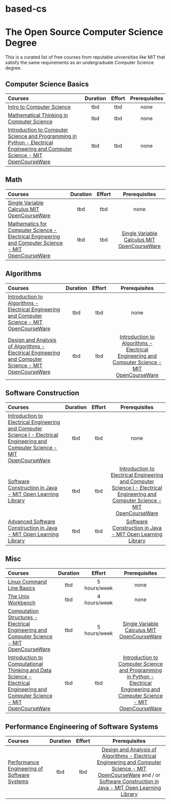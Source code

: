 # based-cs

# The Open Source Computer Science Degree

This is a curated list of free courses from reputable universities like MIT that satisfy the same requirements as an undergraduate Computer Science degree.


## Computer Science Basics
Courses | Duration | Effort | Prerequisites
:-- |  :--: | :--: |  :--:
[Intro to Computer Science](https://www.edx.org/course/cs50s-introduction-computer-science-harvardx-cs50x)  | tbd | tbd  | none
[Mathematical Thinking in Computer Science](https://click.linksynergy.com/deeplink?id=PtFMiHYfEVk&mid=40328&murl=https%3A%2F%2Fwww.coursera.org%2Flearn%2Fwhat-is-a-proof) | tbd | tbd | none
[Introduction to Computer Science and Programming in Python - Electrical Engineering and Computer Science - MIT OpenCourseWare](https://ocw.mit.edu/courses/electrical-engineering-and-computer-science/6-0001-introduction-to-computer-science-and-programming-in-python-fall-2016/) | tbd | tbd  | none


## Math
Courses | Duration | Effort | Prerequisites
:-- |  :--: | :--: |  :--:
[Single Variable Calculus MIT OpenCourseWare](https://ocw.mit.edu/courses/mathematics/18-01sc-single-variable-calculus-fall-2010/)  | tbd | tbd  | none
[Mathematics for Computer Science - Electrical Engineering and Computer Science - MIT OpenCourseWare](https://ocw.mit.edu/courses/electrical-engineering-and-computer-science/6-042j-mathematics-for-computer-science-spring-2015/) | tbd | tbd  |[Single Variable Calculus MIT OpenCourseWare](https://ocw.mit.edu/courses/mathematics/18-01sc-single-variable-calculus-fall-2010/)


## Algorithms
Courses | Duration | Effort | Prerequisites
:-- |  :--: | :--: |  :--:
[Introduction to Algorithms - Electrical Engineering and Computer Science - MIT OpenCourseWare](https://ocw.mit.edu/courses/electrical-engineering-and-computer-science/6-006-introduction-to-algorithms-fall-2011/)  | tbd | tbd  | none
[Design and Analysis of Algorithms - Electrical Engineering and Computer Science - MIT OpenCourseWare](https://ocw.mit.edu/courses/electrical-engineering-and-computer-science/6-046j-design-and-analysis-of-algorithms-spring-2015/)  | tbd | tbd  | [Introduction to Algorithms - Electrical Engineering and Computer Science - MIT OpenCourseWare](https://ocw.mit.edu/courses/electrical-engineering-and-computer-science/6-006-introduction-to-algorithms-fall-2011/)  


## Software Construction
Courses | Duration | Effort | Prerequisites
:-- |  :--: | :--: |  :--:
[Introduction to Electrical Engineering and Computer Science I - Electrical Engineering and Computer Science - MIT OpenCourseWare](https://ocw.mit.edu/courses/electrical-engineering-and-computer-science/6-01sc-introduction-to-electrical-engineering-and-computer-science-i-spring-2011/)| tbd | tbd  | none
[Software Construction in Java - MIT Open Learning Library](https://openlearninglibrary.mit.edu/courses/course-v1:MITx+6.005.1x+3T2016/about)| tbd | tbd  | [Introduction to Electrical Engineering and Computer Science I - Electrical Engineering and Computer Science - MIT OpenCourseWare](https://ocw.mit.edu/courses/electrical-engineering-and-computer-science/6-01sc-introduction-to-electrical-engineering-and-computer-science-i-spring-2011/)
[Advanced Software Construction in Java - MIT Open Learning Library](https://openlearninglibrary.mit.edu/courses/course-v1:MITx+6.005.2x+1T2017/about)| tbd | tbd  | [Software Construction in Java - MIT Open Learning Library](https://openlearninglibrary.mit.edu/courses/course-v1:MITx+6.005.1x+3T2016/about)



## Misc
Courses | Duration | Effort | Prerequisites
:-- |  :--: | :--: |  :--:
[Linux Command Line Basics](https://imp.i115008.net/linux-command-line-basics)  | tbd | 5 hours/week  | none
[The Unix Workbench](https://click.linksynergy.com/deeplink?id=PtFMiHYfEVk&mid=40328&murl=https%3A%2F%2Fwww.coursera.org%2Flearn%2Funix) | tbd | 4 hours/week | none
[Computation Structures - Electrical Engineering and Computer Science - MIT OpenCourseWare](https://ocw.mit.edu/courses/electrical-engineering-and-computer-science/6-004-computation-structures-spring-2009/)| tbd | 5 hours/week  | [Single Variable Calculus MIT OpenCourseWare](https://ocw.mit.edu/courses/mathematics/18-01sc-single-variable-calculus-fall-2010/)
[Introduction to Computational Thinking and Data Science - Electrical Engineering and Computer Science - MIT OpenCourseWare](https://ocw.mit.edu/courses/electrical-engineering-and-computer-science/6-0002-introduction-to-computational-thinking-and-data-science-fall-2016/) | tbd | tbd  | [Introduction to Computer Science and Programming in Python - Electrical Engineering and Computer Science - MIT OpenCourseWare](https://ocw.mit.edu/courses/electrical-engineering-and-computer-science/6-0001-introduction-to-computer-science-and-programming-in-python-fall-2016/) 



## Performance Engineering of Software Systems
Courses | Duration | Effort | Prerequisites
:-- |  :--: | :--: |  :--:
[Performance Engineering of Software Systems](https://ocw.mit.edu/courses/electrical-engineering-and-computer-science/6-172-performance-engineering-of-software-systems-fall-2018/) | tbd | tbd  | [Design and Analysis of Algorithms - Electrical Engineering and Computer Science - MIT OpenCourseWare](https://ocw.mit.edu/courses/electrical-engineering-and-computer-science/6-046j-design-and-analysis-of-algorithms-spring-2015/)   and / or [Software Construction in Java - MIT Open Learning Library](https://openlearninglibrary.mit.edu/courses/course-v1:MITx+6.005.1x+3T2016/about)

